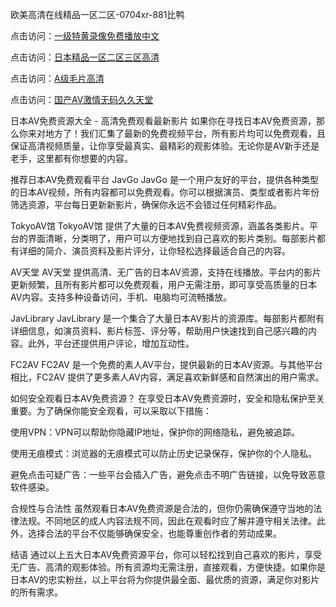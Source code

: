 
欧美高清在线精品一区二区-0704xr-881比鸭


点击访问：<a href="https://bered.pages.dev/">一级特黄录像免费播放中文</a>

点击访问：<a href="https://rtj-3zo.pages.dev/">日本精品一区二区三区高清</a>

点击访问：<a href="https://vassv.pages.dev/">A级毛片高清</a>

点击访问：<a href="https://https://vassv.pages.dev/">国产AV激情无码久久天堂</a>


日本AV免费资源大全 - 高清免费观看最新影片
如果你在寻找日本AV免费资源，那么你来对地方了！我们汇集了最新的免费视频平台，所有影片均可以免费观看，且保证高清视频质量，让你享受最真实、最精彩的观影体验。无论你是AV新手还是老手，这里都有你想要的内容。

推荐日本AV免费观看平台
JavGo
JavGo 是一个用户友好的平台，提供各种类型的日本AV视频，所有内容都可以免费观看。你可以根据演员、类型或者影片年份筛选资源，平台每日更新新影片，确保你永远不会错过任何精彩作品。

TokyoAV馆
TokyoAV馆 提供了大量的日本AV免费视频资源，涵盖各类影片。平台的界面清晰，分类明了，用户可以方便地找到自己喜欢的影片类别。每部影片都有详细的简介、演员资料及影片评分，让你轻松选择最适合自己的内容。

AV天堂
AV天堂 提供高清、无广告的日本AV资源，支持在线播放。平台内的影片更新频繁，且所有影片都可以免费观看，用户无需注册，即可享受高质量的日本AV内容。支持多种设备访问，手机、电脑均可流畅播放。

JavLibrary
JavLibrary 是一个集合了大量日本AV影片的资源库。每部影片都附有详细信息，如演员资料、影片标签、评分等，帮助用户快速找到自己感兴趣的内容。此外，平台还提供用户评论，增加互动性。

FC2AV
FC2AV 是一个免费的素人AV平台，提供最新的日本AV资源。与其他平台相比，FC2AV 提供了更多素人AV内容，满足喜欢新鲜感和自然演出的用户需求。

如何安全观看日本AV免费资源？
在享受日本AV免费资源时，安全和隐私保护至关重要。为了确保你能安全观看，可以采取以下措施：

使用VPN：VPN可以帮助你隐藏IP地址，保护你的网络隐私，避免被追踪。

使用无痕模式：浏览器的无痕模式可以防止历史记录保存，保护你的个人隐私。

避免点击可疑广告：一些平台会插入广告，避免点击不明广告链接，以免导致恶意软件感染。

合规性与合法性
虽然观看日本AV免费资源是合法的，但你仍需确保遵守当地的法律法规。不同地区的成人内容法规不同，因此在观看时应了解并遵守相关法律。此外，选择合法的平台不仅能够确保安全，也能尊重创作者的劳动成果。

结语
通过以上五大日本AV免费资源平台，你可以轻松找到自己喜欢的影片，享受无广告、高清的观影体验。所有资源均无需注册，直接观看，方便快捷。如果你是日本AV的忠实粉丝，以上平台将为你提供最全面、最优质的资源，满足你对影片的所有需求。





<span style="display:none;">[Canonical link](）</span>
